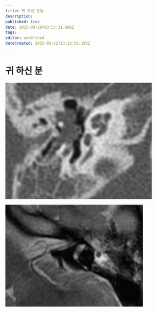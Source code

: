 ```yaml
---
title: 귀 하신 분들
description: 
published: true
date: 2025-03-29T03:55:31.996Z
tags: 
editor: undefined
dateCreated: 2025-03-22T13:32:58.193Z
---
```


# 귀 하신 분


![image-20250310234511815.png](/image-20250310234511815.png)

![image-20250228000240228-0668801.png](/image-20250228000240228-0668801.png)


